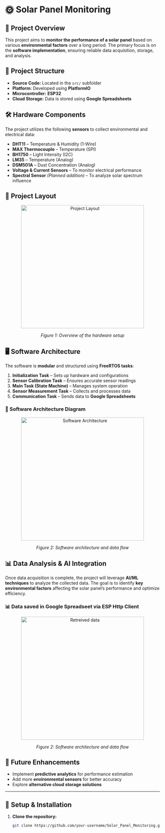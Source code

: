 # 🌞 Solar Panel Monitoring  

## 📌 Project Overview  
This project aims to **monitor the performance of a solar panel** based on various **environmental factors** over a long period. The primary focus is on the **software implementation**, ensuring reliable data acquisition, storage, and analysis.  

## 📁 Project Structure  
- **Source Code:** Located in the `src/` subfolder  
- **Platform:** Developed using **PlatformIO**  
- **Microcontroller:** **ESP32**  
- **Cloud Storage:** Data is stored using **Google Spreadsheets**  

## 🛠️ Hardware Components  
The project utilizes the following **sensors** to collect environmental and electrical data:  
- **DHT11** – Temperature & Humidity (1-Wire)  
- **MAX Thermocouple** – Temperature (SPI)  
- **BH1750** – Light Intensity (I2C)  
- **LM35** – Temperature (Analog)  
- **DSM501A** – Dust Concentration (Analog)  
- **Voltage & Current Sensors** – To monitor electrical performance  
- **Spectral Sensor** *(Planned addition)* – To analyze solar spectrum influence  

## 📸 Project Layout  
<p align="center">
    <img src="https://github.com/user-attachments/assets/b83ce9f5-683d-408d-842b-d5cf3262d724" 
         alt="Project Layout" height="400"/>
</p>
<p align="center"><em>Figure 1: Overview of the hardware setup</em></p>

## 🖥️ Software Architecture  
The software is **modular** and structured using **FreeRTOS tasks**:  
1. **Initialization Task** – Sets up hardware and configurations  
2. **Sensor Calibration Task** – Ensures accurate sensor readings  
3. **Main Task (State Machine)** – Manages system operation  
4. **Sensor Measurement Task** – Collects and processes data  
5. **Communication Task** – Sends data to **Google Spreadsheets**  

### 📸 Software Architecture Diagram  
<p align="center">
    <img src="https://github.com/user-attachments/assets/403479f1-2aec-4acd-9114-b51b62b73a25" 
         alt="Software Architecture" height="400"/>
</p>
<p align="center"><em>Figure 2: Software architecture and data flow</em></p>

## 📊 Data Analysis & AI Integration  
Once data acquisition is complete, the project will leverage **AI/ML techniques** to analyze the collected data. The goal is to identify **key environmental factors** affecting the solar panel’s performance and optimize efficiency.  

### 📊 Data saved in Google Spreadseet via ESP Http Client  
<p align="center">
    <img src="https://github.com/user-attachments/assets/552e48ec-1885-4750-9854-2d2cc664c08a" 
         alt="Retreived data" height="400"/>
</p>
<p align="center"><em>Figure 2: Software architecture and data flow</em></p>

## 🚀 Future Enhancements  
- Implement **predictive analytics** for performance estimation  
- Add more **environmental sensors** for better accuracy  
- Explore **alternative cloud storage solutions**  

---

## 🔧 Setup & Installation  
1. **Clone the repository:**  
   ```sh
   git clone https://github.com/your-username/Solar_Panel_Monitoring.git
